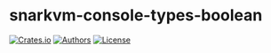 # snarkvm-console-types-boolean

[![Crates.io](https://img.shields.io/crates/v/snarkvm-console-types-boolean.svg?color=neon)](https://crates.io/crates/snarkvm-console-types-boolean)
[![Authors](https://img.shields.io/badge/authors-Aleo-orange.svg)](https://aleo.org)
[![License](https://img.shields.io/badge/License-Apache%202.0-blue.svg)](./LICENSE.md)
